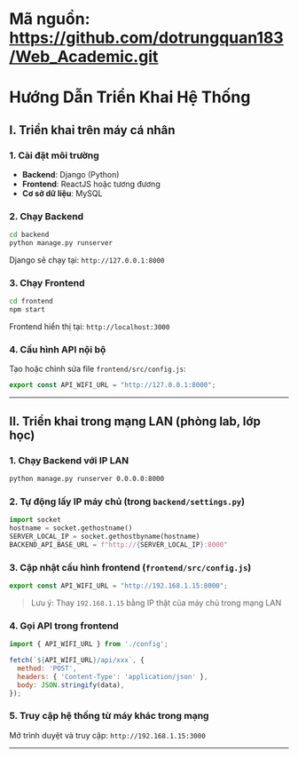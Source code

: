 # Mã nguồn: https://github.com/dotrungquan183/Web_Academic.git

# Hướng Dẫn Triển Khai Hệ Thống


## I. Triển khai trên máy cá nhân

### 1. Cài đặt môi trường
- **Backend**: Django (Python)
- **Frontend**: ReactJS hoặc tương đương
- **Cơ sở dữ liệu**: MySQL

### 2. Chạy Backend
```bash
cd backend
python manage.py runserver
```
Django sẽ chạy tại: `http://127.0.0.1:8000`

### 3. Chạy Frontend
```bash
cd frontend
npm start
```
Frontend hiển thị tại: `http://localhost:3000`

### 4. Cấu hình API nội bộ
Tạo hoặc chỉnh sửa file `frontend/src/config.js`:

```javascript
export const API_WIFI_URL = "http://127.0.0.1:8000";
```

---

## II. Triển khai trong mạng LAN (phòng lab, lớp học)

### 1. Chạy Backend với IP LAN
```bash
python manage.py runserver 0.0.0.0:8000
```

### 2. Tự động lấy IP máy chủ (trong `backend/settings.py`)
```python
import socket
hostname = socket.gethostname()
SERVER_LOCAL_IP = socket.gethostbyname(hostname)
BACKEND_API_BASE_URL = f"http://{SERVER_LOCAL_IP}:8000"
```

### 3. Cập nhật cấu hình frontend (`frontend/src/config.js`)
```javascript
export const API_WIFI_URL = "http://192.168.1.15:8000";
```
> Lưu ý: Thay `192.168.1.15` bằng IP thật của máy chủ trong mạng LAN

### 4. Gọi API trong frontend
```javascript
import { API_WIFI_URL } from './config';

fetch(`${API_WIFI_URL}/api/xxx`, {
  method: 'POST',
  headers: { 'Content-Type': 'application/json' },
  body: JSON.stringify(data),
});
```

### 5. Truy cập hệ thống từ máy khác trong mạng
Mở trình duyệt và truy cập: `http://192.168.1.15:3000`

---
